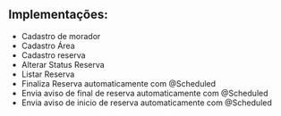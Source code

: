 ## Implementações:
* Cadastro de morador
* Cadastro Área
* Cadastro reserva
* Alterar Status Reserva
* Listar Reserva
* Finaliza Reserva automaticamente com @Scheduled
* Envia aviso de final de reserva automaticamente com @Scheduled
* Envia aviso de inicio de reserva automaticamente com @Scheduled
